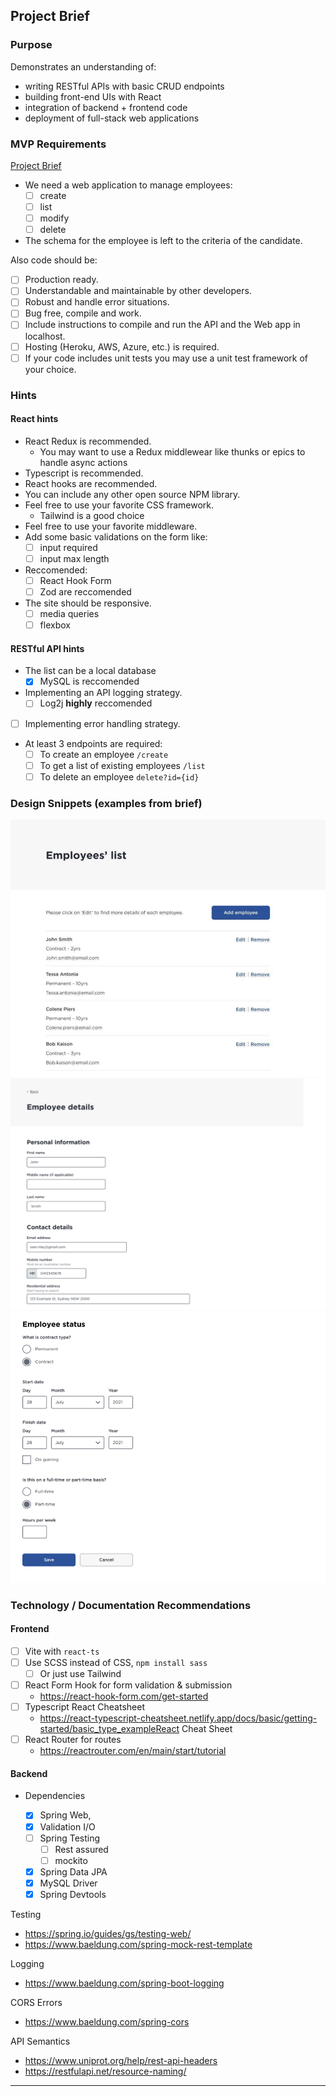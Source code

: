 ## Project Brief

### Purpose

Demonstrates an understanding of:

- writing RESTful APIs with basic CRUD endpoints
- building front-end UIs with React
- integration of backend + frontend code
- deployment of full-stack web applications

### MVP Requirements

[Project Brief](https://github.com/nology-tech/aus-post-course-guide/tree/main/projects/employee-creator)

- We need a web application to manage employees:
  - [ ] create
  - [ ] list
  - [ ] modify
  - [ ] delete
- The schema for the employee is left to the criteria of the candidate.

Also code should be:

- [ ] Production ready.
- [ ] Understandable and maintainable by other developers.
- [ ] Robust and handle error situations.
- [ ] Bug free, compile and work.
- [ ] Include instructions to compile and run the API and the Web app in localhost.
- [ ] Hosting (Heroku, AWS, Azure, etc.) is required.
- [ ] If your code includes unit tests you may use a unit test framework of your choice.

### Hints

#### React hints

- React Redux is recommended.
  - You may want to use a Redux middlewear like thunks or epics to handle async actions
- Typescript is recommended.
- React hooks are recommended.
- You can include any other open source NPM library.
- Feel free to use your favorite CSS framework.
  - Tailwind is a good choice
- Feel free to use your favorite middleware.
- Add some basic validations on the form like:
  - [ ] input required
  - [ ] input max length
- Reccomended:
  - [ ] React Hook Form
  - [ ] Zod are reccomended
- The site should be responsive.
  - [ ] media queries
  - [ ] flexbox

#### RESTful API hints

- The list can be a local database
  - [x] MySQL is reccomended
- Implementing an API logging strategy.
  - [ ] Log2j **highly** reccomended
- [ ] Implementing error handling strategy.
- At least 3 endpoints are required:
  - [ ] To create an employee `/create`
  - [ ] To get a list of existing employees `/list`
  - [ ] To delete an employee `delete?id={id}`

### Design Snippets (examples from brief)

![Employee List Page](assets/UI/employee-list.PNG)
![Employee Edit / Create Form 1](assets/UI/form-part-1.PNG)
![Employee Edit / Create Form 2](assets/UI/form-part-2.PNG)

### Technology / Documentation Recommendations

#### Frontend

- [ ] Vite with `react-ts`
- [ ] Use SCSS instead of CSS, `npm install sass`
  - [ ] Or just use Tailwind
- [ ] React Form Hook for form validation & submission
  - https://react-hook-form.com/get-started
- [ ] Typescript React Cheatsheet
  - https://react-typescript-cheatsheet.netlify.app/docs/basic/getting-started/basic_type_exampleReact Cheat Sheet
- [ ] React Router for routes
  - https://reactrouter.com/en/main/start/tutorial

#### Backend

- Dependencies

  - [x] Spring Web,
  - [x] Validation I/O
  - [ ] Spring Testing
    - [ ] Rest assured
    - [ ] mockito
  - [x] Spring Data JPA
  - [x] MySQL Driver
  - [x] Spring Devtools

Testing

- https://spring.io/guides/gs/testing-web/
- https://www.baeldung.com/spring-mock-rest-template

Logging

- https://www.baeldung.com/spring-boot-logging

CORS Errors

- https://www.baeldung.com/spring-cors

API Semantics

- https://www.uniprot.org/help/rest-api-headers
- https://restfulapi.net/resource-naming/

---
